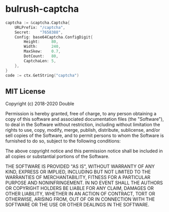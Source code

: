 # bulrush-captcha
```go
captcha := &captcha.Captcha{
    URLPrefix: "/captcha",
    Secret:    "7658388",
    Config: base64Captcha.ConfigDigit{
        Height:     80,
        Width:      240,
        MaxSkew:    0.7,
        DotCount:   80,
        CaptchaLen: 5,
    },
}
code := ctx.GetString("captcha")
```
## MIT License

Copyright (c) 2018-2020 Double

Permission is hereby granted, free of charge, to any person obtaining a copy
of this software and associated documentation files (the "Software"), to deal
in the Software without restriction, including without limitation the rights
to use, copy, modify, merge, publish, distribute, sublicense, and/or sell
copies of the Software, and to permit persons to whom the Software is
furnished to do so, subject to the following conditions:

The above copyright notice and this permission notice shall be included in all
copies or substantial portions of the Software.

THE SOFTWARE IS PROVIDED "AS IS", WITHOUT WARRANTY OF ANY KIND, EXPRESS OR
IMPLIED, INCLUDING BUT NOT LIMITED TO THE WARRANTIES OF MERCHANTABILITY,
FITNESS FOR A PARTICULAR PURPOSE AND NONINFRINGEMENT. IN NO EVENT SHALL THE
AUTHORS OR COPYRIGHT HOLDERS BE LIABLE FOR ANY CLAIM, DAMAGES OR OTHER
LIABILITY, WHETHER IN AN ACTION OF CONTRACT, TORT OR OTHERWISE, ARISING FROM,
OUT OF OR IN CONNECTION WITH THE SOFTWARE OR THE USE OR OTHER DEALINGS IN THE
SOFTWARE.